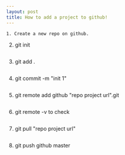 ```yaml
---
layout: post
title: How to add a project to github!
---
```


~~~
1. Create a new repo on github.
~~~
2. git init
~~~
~~~
3. git add .
~~~
~~~
4. git commit -m "init 1"
~~~
~~~
5. git remote add github "repo project url".git
~~~
~~~
6. git remote -v to check
~~~
~~~
7. git pull "repo project url"
~~~
~~~
8. git push github master
~~~

